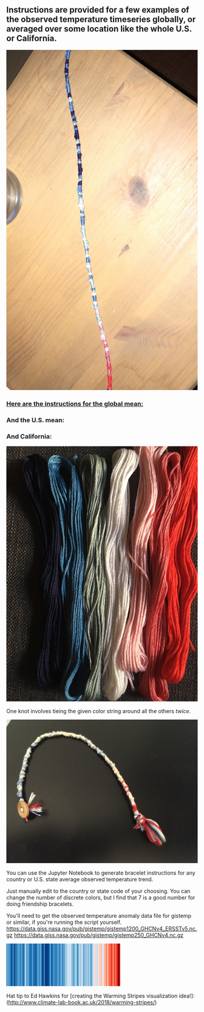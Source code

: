 

## Instructions are provided for a few examples of the observed temperature timeseries globally, or averaged over some location like the whole U.S. or California.

![image of friendship bracelet](2B997C23-EA78-4618-9EF2-AC8AB37F1918_1_105_c.jpeg "Example Bracelet 1")


### [Here are the instructions for the global mean:](globalMeanInstructions.md)
### And the U.S. mean:


### And California:

![image of embroidery thread](D9D94B1F-C163-4016-84F5-770F65F9689D_1_105_c.jpeg "Embroidery Thread")

One knot involves tieing the given color string around all the others *twice*.

![image of friendship bracelet](A7D739C8-4529-45FC-9ADA-BE3315445DE4_1_105_c.jpeg "Example Bracelet 2")

You can use the Jupyter Notebook to generate bracelet instructions for any country or U.S. state average observed temperature trend.

Just manually edit to the country or state code of your choosing. You can change the number of discrete colors, but I find that 7 is a good number for doing friendship bracelets. 

You'll need to get the observed temperature anomaly data file for gistemp or similar, if you're running the script yourself.
https://data.giss.nasa.gov/pub/gistemp/gistemp1200_GHCNv4_ERSSTv5.nc.gz
https://data.giss.nasa.gov/pub/gistemp/gistemp250_GHCNv4.nc.gz

![image of warming stripes](300px-20181204_Warming_stripes_(global,_WMO,_1850-2018)_-_Climate_Lab_Book_(Ed_Hawkins).png "Warming Stripes Graphic")

Hat tip to Ed Hawkins for [creating the Warming Stripes visualization idea!]:(http://www.climate-lab-book.ac.uk/2018/warming-stripes/)
